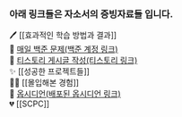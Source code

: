 ### 아래 링크들은 자소서의 증빙자료들 입니다.

🖊 [[효과적인 학습 방법과 결과]]  <br>
📐 [매일 백준 문제(백준 계정 링크)](https://www.acmicpc.net/user/eowns1111) <br>
📝 [티스토리 게시글 작성(티스토리 링크)](https://dnd0707.tistory.com/) <br>
✨ [[성공한 프로젝트들]] <br>
🦸‍♀️ [[몰입해본 경험]] <br>
💎 [옵시디언(배포된 옵시디언 링크)](https://dj2ndbrain.netlify.app/javascript) <br>
💔 [[SCPC]] <br>
